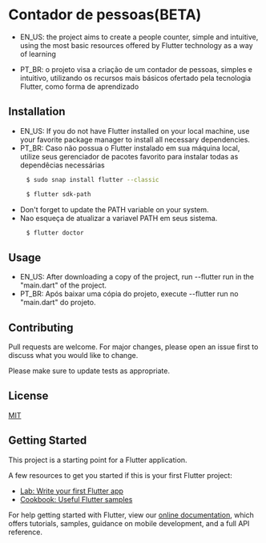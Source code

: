 # Contador de pessoas(BETA)
* EN_US: 
the project aims to create a people counter, simple and intuitive, using the most basic resources offered by Flutter technology as a way of learning

* PT_BR: 
o projeto visa a criação de um contador de pessoas, simples e intuitivo, utilizando os recursos mais básicos ofertado pela tecnologia Flutter, como forma de aprendizado


## Installation

* EN_US: 
If you do not have Flutter installed on your local machine, use your favorite package manager to install all necessary dependencies.
* PT_BR: Caso não possua o Flutter instalado em sua máquina local, utilize seus gerenciador de pacotes favorito para instalar todas as dependêcias necessárias

```bash
     $ sudo snap install flutter --classic
```

```bash
     $ flutter sdk-path
```
 * Don't forget to update the PATH variable on your system.
 * Nao esqueça de atualizar a variavel PATH em seus sistema.

```bash
     $ flutter doctor
```
## Usage

* EN_US: After downloading a copy of the project, run --flutter run in the "main.dart" of the project.
* PT_BR: Após baixar uma cópia do projeto, execute  --flutter run no "main.dart" do projeto.

## Contributing
Pull requests are welcome. For major changes, please open an issue first to discuss what you would like to change.

Please make sure to update tests as appropriate.

## License
[MIT](https://choosealicense.com/licenses/mit/)
## Getting Started

This project is a starting point for a Flutter application.

A few resources to get you started if this is your first Flutter project:

- [Lab: Write your first Flutter app](https://flutter.dev/docs/get-started/codelab)
- [Cookbook: Useful Flutter samples](https://flutter.dev/docs/cookbook)

For help getting started with Flutter, view our
[online documentation](https://flutter.dev/docs), which offers tutorials,
samples, guidance on mobile development, and a full API reference.
